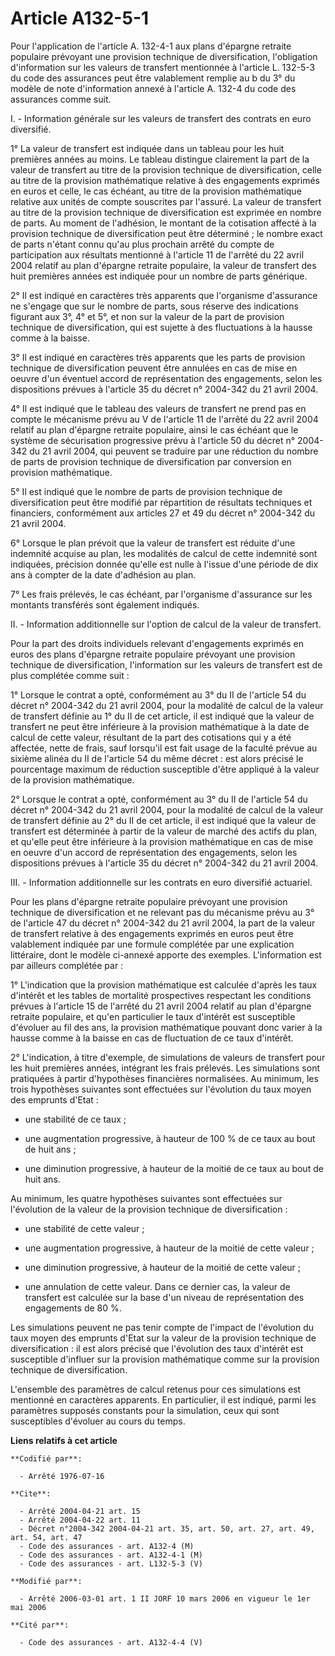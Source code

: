 # Article A132-5-1

Pour l'application de l'article A. 132-4-1 aux plans d'épargne retraite populaire prévoyant une provision technique de
diversification, l'obligation d'information sur les valeurs de transfert mentionnée à l'article L. 132-5-3 du code des
assurances peut être valablement remplie au b du 3° du modèle de note d'information annexé à l'article A. 132-4 du code des
assurances comme suit.

I. - Information générale sur les valeurs de transfert des contrats en euro diversifié.

1° La valeur de transfert est indiquée dans un tableau pour les huit premières années au moins. Le tableau distingue
clairement la part de la valeur de transfert au titre de la provision technique de diversification, celle au titre de la
provision mathématique relative à des engagements exprimés en euros et celle, le cas échéant, au titre de la provision
mathématique relative aux unités de compte souscrites par l'assuré. La valeur de transfert au titre de la provision technique
de diversification est exprimée en nombre de parts. Au moment de l'adhésion, le montant de la cotisation affecté à la
provision technique de diversification peut être déterminé ; le nombre exact de parts n'étant connu qu'au plus prochain
arrêté du compte de participation aux résultats mentionné à l'article 11 de l'arrêté du 22 avril 2004 relatif au plan
d'épargne retraite populaire, la valeur de transfert des huit premières années est indiquée pour un nombre de parts
générique.

2° Il est indiqué en caractères très apparents que l'organisme d'assurance ne s'engage que sur le nombre de parts, sous
réserve des indications figurant aux 3°, 4° et 5°, et non sur la valeur de la part de provision technique de diversification,
qui est sujette à des fluctuations à la hausse comme à la baisse.

3° Il est indiqué en caractères très apparents que les parts de provision technique de diversification peuvent être annulées
en cas de mise en oeuvre d'un éventuel accord de représentation des engagements, selon les dispositions prévues à l'article
35 du décret n° 2004-342 du 21 avril 2004.

4° Il est indiqué que le tableau des valeurs de transfert ne prend pas en compte le mécanisme prévu au V de l'article 11 de
l'arrêté du 22 avril 2004 relatif au plan d'épargne retraite populaire, ainsi le cas échéant que le système de sécurisation
progressive prévu à l'article 50 du décret n° 2004-342 du 21 avril 2004, qui peuvent se traduire par une réduction du nombre
de parts de provision technique de diversification par conversion en provision mathématique.

5° Il est indiqué que le nombre de parts de provision technique de diversification peut être modifié par répartition de
résultats techniques et financiers, conformément aux articles 27 et 49 du décret n° 2004-342 du 21 avril 2004.

6° Lorsque le plan prévoit que la valeur de transfert est réduite d'une indemnité acquise au plan, les modalités de calcul de
cette indemnité sont indiquées, précision donnée qu'elle est nulle à l'issue d'une période de dix ans à compter de la date
d'adhésion au plan.

7° Les frais prélevés, le cas échéant, par l'organisme d'assurance sur les montants transférés sont également indiqués.

II. - Information additionnelle sur l'option de calcul de la valeur de transfert.

Pour la part des droits individuels relevant d'engagements exprimés en euros des plans d'épargne retraite populaire prévoyant
une provision technique de diversification, l'information sur les valeurs de transfert est de plus complétée comme suit :

1° Lorsque le contrat a opté, conformément au 3° du II de l'article 54 du décret n° 2004-342 du 21 avril 2004, pour la
modalité de calcul de la valeur de transfert définie au 1° du II de cet article, il est indiqué que la valeur de transfert ne
peut être inférieure à la provision mathématique à la date de calcul de cette valeur, résultant de la part des cotisations
qui y a été affectée, nette de frais, sauf lorsqu'il est fait usage de la faculté prévue au sixième alinéa du II de l'article
54 du même décret : est alors précisé le pourcentage maximum de réduction susceptible d'être appliqué à la valeur de la
provision mathématique.

2° Lorsque le contrat a opté, conformément au 3° du II de l'article 54 du décret n° 2004-342 du 21 avril 2004, pour la
modalité de calcul de la valeur de transfert définie au 2° du II de cet article, il est indiqué que la valeur de transfert
est déterminée à partir de la valeur de marché des actifs du plan, et qu'elle peut être inférieure à la provision
mathématique en cas de mise en oeuvre d'un accord de représentation des engagements, selon les dispositions prévues à
l'article 35 du décret n° 2004-342 du 21 avril 2004.

III. - Information additionnelle sur les contrats en euro diversifié actuariel.

Pour les plans d'épargne retraite populaire prévoyant une provision technique de diversification et ne relevant pas du
mécanisme prévu au 3° de l'article 47 du décret n° 2004-342 du 21 avril 2004, la part de la valeur de transfert relative à
des engagements exprimés en euros peut être valablement indiquée par une formule complétée par une explication littéraire,
dont le modèle ci-annexé apporte des exemples. L'information est par ailleurs complétée par :

1° L'indication que la provision mathématique est calculée d'après les taux d'intérêt et les tables de mortalité prospectives
respectant les conditions prévues à l'article 15 de l'arrêté du 21 avril 2004 relatif au plan d'épargne retraite populaire,
et qu'en particulier le taux d'intérêt est susceptible d'évoluer au fil des ans, la provision mathématique pouvant donc
varier à la hausse comme à la baisse en cas de fluctuation de ce taux d'intérêt.

2° L'indication, à titre d'exemple, de simulations de valeurs de transfert pour les huit premières années, intégrant les
frais prélevés. Les simulations sont pratiquées à partir d'hypothèses financières normalisées. Au minimum, les trois
hypothèses suivantes sont effectuées sur l'évolution du taux moyen des emprunts d'Etat :

- une stabilité de ce taux ;

- une augmentation progressive, à hauteur de 100 % de ce taux au bout de huit ans ;

- une diminution progressive, à hauteur de la moitié de ce taux au bout de huit ans.

Au minimum, les quatre hypothèses suivantes sont effectuées sur l'évolution de la valeur de la provision technique de
diversification :

- une stabilité de cette valeur ;

- une augmentation progressive, à hauteur de la moitié de cette valeur ;

- une diminution progressive, à hauteur de la moitié de cette valeur ;

- une annulation de cette valeur. Dans ce dernier cas, la valeur de transfert est calculée sur la base d'un niveau de
représentation des engagements de 80 %.

Les simulations peuvent ne pas tenir compte de l'impact de l'évolution du taux moyen des emprunts d'Etat sur la valeur de la
provision technique de diversification : il est alors précisé que l'évolution des taux d'intérêt est susceptible d'influer
sur la provision mathématique comme sur la provision technique de diversification.

L'ensemble des paramètres de calcul retenus pour ces simulations est mentionné en caractères apparents. En particulier, il
est indiqué, parmi les paramètres supposés constants pour la simulation, ceux qui sont susceptibles d'évoluer au cours du
temps.

**Liens relatifs à cet article**

	**Codifié par**:

	  - Arrêté 1976-07-16

	**Cite**:

	  - Arrêté 2004-04-21 art. 15
	  - Arrêté 2004-04-22 art. 11
	  - Décret n°2004-342 2004-04-21 art. 35, art. 50, art. 27, art. 49, art. 54, art. 47
	  - Code des assurances - art. A132-4 (M)
	  - Code des assurances - art. A132-4-1 (M)
	  - Code des assurances - art. L132-5-3 (V)

	**Modifié par**:

	  - Arrêté 2006-03-01 art. 1 II JORF 10 mars 2006 en vigueur le 1er mai 2006

	**Cité par**:

	  - Code des assurances - art. A132-4-4 (V)
